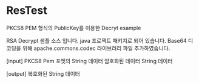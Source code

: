 # ResTest
PKCS8 PEM 형식의 PublicKey를 이용한 Decryt esample


RSA Decrypt 샘플 소스 입니다.
java 프로젝트 패키지로 되어 있습니다.
Base64 디코딩을 위해 apache.commons.codec 라이브러리 파일 추가하였습니다.

[input]
PKCS8 Pem 포멧의 String 데이터
암호화된 데이터 String 데이터

[output]
복호화된 String 데이터
